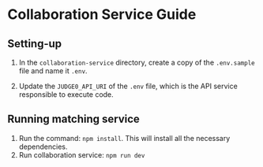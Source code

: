 # Collaboration Service Guide

## Setting-up

1. In the `collaboration-service` directory, create a copy of the `.env.sample` file and name it `.env`.

2. Update the `JUDGE0_API_URI` of the `.env` file, which is the API service responsible to execute code.

## Running matching service

1. Run the command: `npm install`. This will install all the necessary dependencies.
2. Run collaboration service: `npm run dev`